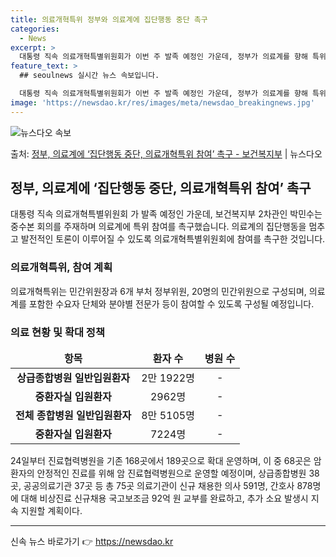 ```yaml
---
title: 의료개혁특위 정부와 의료계에 집단행동 중단 촉구
categories:
  - News
excerpt: >
  대통령 직속 의료개혁특별위원회가 이번 주 발족 예정인 가운데, 정부가 의료계를 향해 특위에 참여해 줄 것을 …
feature_text: >
  ## seoulnews 실시간 뉴스 속보입니다.

  대통령 직속 의료개혁특별위원회가 이번 주 발족 예정인 가운데, 정부가 의료계를 향해 특위에 참여해 줄 것을 …
image: 'https://newsdao.kr/res/images/meta/newsdao_breakingnews.jpg'
---
```


![뉴스다오 속보](https://newsdao.kr/res/images/meta/newsdao_breakingnews.jpg)

<p>출처: <a href="https://newsdao.kr/3651" rel="dofollow">정부, 의료계에 ‘집단행동 중단, 의료개혁특위 참여’ 촉구 - 보건복지부</a> | 뉴스다오</p>

<h2 data-ke-size="size26">정부, 의료계에 ‘집단행동 중단, 의료개혁특위 참여’ 촉구</h2>

<p data-ke-size="size16">대통령 직속 의료개혁특별위원회 가 발족 예정인 가운데, 보건복지부 2차관인 박민수는 중수본 회의를 주재하며 의료계에 특위 참여를 촉구했습니다. 의료계의 집단행동을 멈추고 발전적인 토론이 이루어질 수 있도록 의료개혁특별위원회에 참여를 촉구한 것입니다.</p>

<h3 data-ke-size="size23">의료개혁특위, 참여 계획</h3>

<p data-ke-size="size16">의료개혁특위는 민간위원장과 6개 부처 정부위원, 20명의 민간위원으로 구성되며, 의료계를 포함한 수요자 단체와 분야별 전문가 등이 참여할 수 있도록 구성될 예정입니다.</p>

<h3 data-ke-size="size23">의료 현황 및 확대 정책</h3>

<table>
	<thead>
		<tr>
			<td style="text-align: center; height: 17px;"><b>항목</b></td>
			<td style="text-align: center; height: 17px;"><b>환자 수</b></td>
			<td style="text-align: center; height: 17px;"><b>병원 수</b></td>
		</tr>
	</thead>
	<tbody>
		<tr>
			<td style="text-align: center; height: 17px;"><b>상급종합병원 일반입원환자</b></td>
			<td style="text-align: center; height: 17px;">2만 1922명</td>
			<td style="text-align: center; height: 17px;">-</td>
		</tr>
		<tr>
			<td style="text-align: center; height: 17px;"><b>중환자실 입원환자</b></td>
			<td style="text-align: center; height: 17px;">2962명</td>
			<td style="text-align: center; height: 17px;">-</td>
		</tr>
		<tr>
			<td style="text-align: center; height: 17px;"><b>전체 종합병원 일반입원환자</b></td>
			<td style="text-align: center; height: 17px;">8만 5105명</td>
			<td style="text-align: center; height: 17px;">-</td>
		</tr>
		<tr>
			<td style="text-align: center; height: 17px;"><b>중환자실 입원환자</b></td>
			<td style="text-align: center; height: 17px;">7224명</td>
			<td style="text-align: center; height: 17px;">-</td>
		</tr>
	</tbody>
</table>

<p data-ke-size="size16">24일부터 진료협력병원을 기존 168곳에서 189곳으로 확대 운영하며, 이 중 68곳은 암 환자의 안정적인 진료를 위해 암 진료협력병원으로 운영할 예정이며, 상급종합병원 38곳, 공공의료기관 37곳 등 총 75곳 의료기관이 신규 채용한 의사 591명, 간호사 878명에 대해 비상진료 신규채용 국고보조금 92억 원 교부를 완료하고, 추가 소요 발생시 지속 지원할 계획이다.</p>

<hr> 

신속 뉴스 바로가기 👉 <a href="https://newsdao.kr" rel="dofollow">https://newsdao.kr</a>


